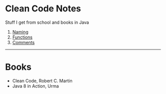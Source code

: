# Clean Code Notes

Stuff I get from school and books in Java

1. [Naming](https://github.com/LenaTevar/CleanCodeNotes/tree/master/src/naming)
2. [Functions](https://github.com/LenaTevar/CleanCodeNotes/tree/master/src/functions)
3. [Comments](https://github.com/LenaTevar/CleanCodeNotes/tree/master/src/comments)

---
# Books
* Clean Code, Robert C. Martin
* Java 8 in Action, Urma
